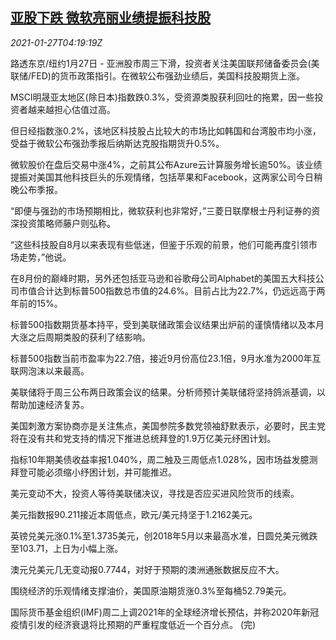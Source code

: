 <!--1611721399000-->
[亚股下跌 微软亮丽业绩提振科技股](https://cn.reuters.com/article/asia-financial-markets-0127-wedn-idCNKBS29W0C3)
------

<div><i>2021-01-27T04:19:19Z</i></div><p>路透东京/纽约1月27日 - 亚洲股市周三下滑，投资者关注美国联邦储备委员会(美联储/FED)的货币政策指引。在微软公布强劲业绩后，美国科技股期货上涨。</p><p>MSCI明晟亚太地区(除日本)指数跌0.3%，受资源类股获利回吐的拖累，因一些投资者越来越担心估值过高。</p><p>但日经指数涨0.2%，该地区科技股占比较大的市场比如韩国和台湾股市均小涨，受益于微软公布强劲季报后纳斯达克股指期货升0.5%。</p><p>微软股价在盘后交易中涨4%，之前其公布Azure云计算服务增长逾50%。该业绩提振对美国其他科技巨头的乐观情绪，包括苹果和Facebook，这两家公司今日稍晚公布季报。</p><p>“即便与强劲的市场预期相比，微软获利也非常好，”三菱日联摩根士丹利证券的资深投资策略师藤户则弘称。</p><p>“这些科技股自8月以来表现有些低迷，但鉴于乐观的前景，他们可能再度引领市场走势，”他说。</p><p>在8月份的巅峰时期，另外还包括亚马逊和谷歌母公司Alphabet的美国五大科技公司市值合计达到标普500指数总市值的24.6%。目前占比为22.7%，仍远远高于两年前的15%。</p><p>标普500指数期货基本持平，受到美联储政策会议结果出炉前的谨慎情绪以及本月大涨之后周期类股的获利了结影响。</p><p>标普500指数当前市盈率为22.7倍，接近9月份高位23.1倍，9月水准为2000年互联网泡沫以来最高。</p><p>美联储将于周三公布两日政策会议的结果。分析师预计美联储将坚持鸽派基调，以帮助加速经济复苏。</p><p>美国刺激方案协商亦是关注焦点，美国参院多数党领袖舒默表示，必要时，民主党将在没有共和党支持的情况下推进总统拜登的1.9万亿美元纾困计划。</p><p>指标10年期美债收益率报1.040%，周二触及三周低点1.028%，因市场益发臆测拜登可能必须缩小纾困计划，并可能推迟。</p><p>美元变动不大，投资人等待美联储决议，寻找是否应买进风险货币的线索。</p><p>美元指数报90.211接近本周低点，欧元/美元持坚于1.2162美元。</p><p>英镑兑美元涨0.1%至1.3735美元，创2018年5月以来最高水准，日圆兑美元微跌至103.71，上日为小幅上涨。</p><p>澳元兑美元几无变动报0.7744，对好于预期的澳洲通胀数据反应不大。</p><p>围绕经济的乐观情绪支撑油价，美国原油期货涨0.3%至每桶52.79美元。</p><p>国际货币基金组织(IMF)周二上调2021年的全球经济增长预估，并称2020年新冠疫情引发的经济衰退将比预期的严重程度低近一个百分点。 (完)</p>
